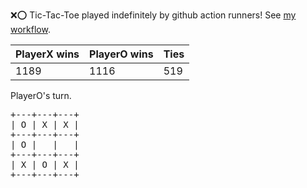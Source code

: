 :x::o: Tic-Tac-Toe played indefinitely by github action runners! See [my workflow](.github/workflows/play.yaml).

|PlayerX wins|PlayerO wins|Ties|
|-|-|-|
|1189|1116|519|

PlayerO's turn.

<pre>
+---+---+---+
| O | X | X |
+---+---+---+
| O |   |   |
+---+---+---+
| X | O | X |
+---+---+---+
</pre>